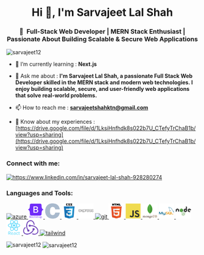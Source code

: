 <h1 align="center">Hi 👋, I'm Sarvajeet Lal Shah</h1>
<h3 align="center">🚀 Full-Stack Web Developer | MERN Stack Enthusiast | Passionate About Building Scalable & Secure Web Applications</h3>

<p align="left"> <img src="https://komarev.com/ghpvc/?username=sarvajeet12&label=Profile%20views&color=0e75b6&style=flat" alt="sarvajeet12" /> </p>

- 🌱 I’m currently learning : **Next.js**

- 💬 Ask me about : **I'm Sarvajeet Lal Shah, a passionate Full Stack Web Developer skilled in the MERN stack and modern web technologies. I enjoy building scalable, secure, and user-friendly web applications that solve real-world problems.**

- 📫 How to reach me : **sarvajeetshahktn@gmail.com**

- 📄 Know about my experiences : [https://drive.google.com/file/d/1LksiHnfhdk8s022b7U_CTefyTrChaB1b/view?usp=sharing](https://drive.google.com/file/d/1LksiHnfhdk8s022b7U_CTefyTrChaB1b/view?usp=sharing)

<h3 align="left">Connect with me:</h3>
<p align="left">
<a href="https://www.linkedin.com/in/sarvajeet-lal-shah-928280274/" target="blank"><img align="center" src="https://raw.githubusercontent.com/rahuldkjain/github-profile-readme-generator/master/src/images/icons/Social/linked-in-alt.svg" alt="https://www.linkedin.com/in/sarvajeet-lal-shah-928280274" height="30" width="40" /></a>
</p>

<h3 align="left">Languages and Tools:</h3>
<p align="left"> <a href="https://azure.microsoft.com/en-in/" target="_blank" rel="noreferrer"> <img src="https://www.vectorlogo.zone/logos/microsoft_azure/microsoft_azure-icon.svg" alt="azure" width="40" height="40"/> </a> <a href="https://getbootstrap.com" target="_blank" rel="noreferrer"> <img src="https://raw.githubusercontent.com/devicons/devicon/master/icons/bootstrap/bootstrap-plain-wordmark.svg" alt="bootstrap" width="40" height="40"/> </a> <a href="https://www.cprogramming.com/" target="_blank" rel="noreferrer"> <img src="https://raw.githubusercontent.com/devicons/devicon/master/icons/c/c-original.svg" alt="c" width="40" height="40"/> </a> <a href="https://www.w3schools.com/css/" target="_blank" rel="noreferrer"> <img src="https://raw.githubusercontent.com/devicons/devicon/master/icons/css3/css3-original-wordmark.svg" alt="css3" width="40" height="40"/> </a> <a href="https://expressjs.com" target="_blank" rel="noreferrer"> <img src="https://raw.githubusercontent.com/devicons/devicon/master/icons/express/express-original-wordmark.svg" alt="express" width="40" height="40"/> </a> <a href="https://git-scm.com/" target="_blank" rel="noreferrer"> <img src="https://www.vectorlogo.zone/logos/git-scm/git-scm-icon.svg" alt="git" width="40" height="40"/> </a> <a href="https://www.w3.org/html/" target="_blank" rel="noreferrer"> <img src="https://raw.githubusercontent.com/devicons/devicon/master/icons/html5/html5-original-wordmark.svg" alt="html5" width="40" height="40"/> </a> <a href="https://developer.mozilla.org/en-US/docs/Web/JavaScript" target="_blank" rel="noreferrer"> <img src="https://raw.githubusercontent.com/devicons/devicon/master/icons/javascript/javascript-original.svg" alt="javascript" width="40" height="40"/> </a> <a href="https://www.mongodb.com/" target="_blank" rel="noreferrer"> <img src="https://raw.githubusercontent.com/devicons/devicon/master/icons/mongodb/mongodb-original-wordmark.svg" alt="mongodb" width="40" height="40"/> </a> <a href="https://www.mysql.com/" target="_blank" rel="noreferrer"> <img src="https://raw.githubusercontent.com/devicons/devicon/master/icons/mysql/mysql-original-wordmark.svg" alt="mysql" width="40" height="40"/> </a> <a href="https://nodejs.org" target="_blank" rel="noreferrer"> <img src="https://raw.githubusercontent.com/devicons/devicon/master/icons/nodejs/nodejs-original-wordmark.svg" alt="nodejs" width="40" height="40"/> </a> <a href="https://reactjs.org/" target="_blank" rel="noreferrer"> <img src="https://raw.githubusercontent.com/devicons/devicon/master/icons/react/react-original-wordmark.svg" alt="react" width="40" height="40"/> </a> <a href="https://redux.js.org" target="_blank" rel="noreferrer"> <img src="https://raw.githubusercontent.com/devicons/devicon/master/icons/redux/redux-original.svg" alt="redux" width="40" height="40"/> </a> <a href="https://tailwindcss.com/" target="_blank" rel="noreferrer"> <img src="https://www.vectorlogo.zone/logos/tailwindcss/tailwindcss-icon.svg" alt="tailwind" width="40" height="40"/> </a> </p>

<p><img align="left" src="https://github-readme-stats.vercel.app/api/top-langs?username=sarvajeet12&show_icons=true&locale=en&layout=compact" alt="sarvajeet12" /></p>

<p>&nbsp;<img align="center" src="https://github-readme-stats.vercel.app/api?username=sarvajeet12&show_icons=true&locale=en" alt="sarvajeet12" /></p>
